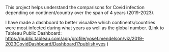 This project helps understand the comparisons for Covid infection depending on continent/country over the span of 4 years (2019-2023). 

I have made a dashboard to better visualize which continents/countries were most infected during what years as well as the global number.
(Link to Tableau Public Dashboard: https://public.tableau.com/app/profile/yosef.mendelson/viz/2019-2023CovidDashboard/Dashboard1?publish=yes )

